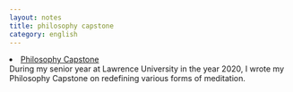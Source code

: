 ```yaml
---
layout: notes
title: philosophy capstone
category: english
---
```

<li><a href="{{ site.url }}/assets/philosophycapstone_fisher.pdf">Philosophy Capstone</a></li>
During my senior year at Lawrence University in the year 2020,
I wrote my Philosophy Capstone on redefining various forms of meditation.